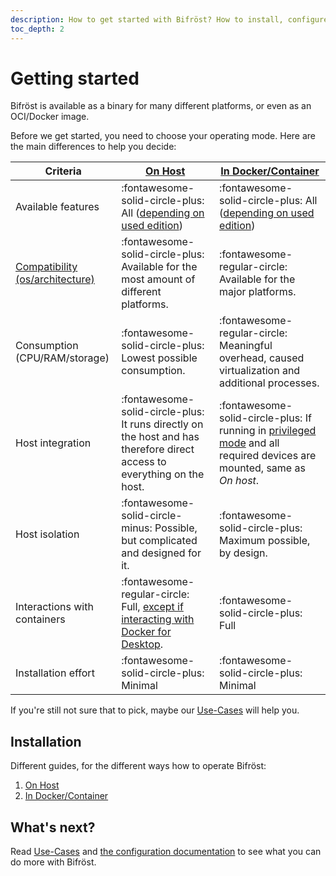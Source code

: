 ```yaml
---
description: How to get started with Bifröst? How to install, configure and run it.
toc_depth: 2
---
```


# Getting started

Bifröst is available as a binary for many different platforms, or even as an OCI/Docker image.

Before we get started, you need to choose your operating mode. Here are the main differences to help you decide:

| Criteria | [On Host](on-host.md) | [In Docker/Container](in-docker.md) |
| -------- | ------ | ---------------- |
| Available features | :fontawesome-solid-circle-plus: All ([depending on used edition](distribution.md)) | :fontawesome-solid-circle-plus: All ([depending on used edition](distribution.md)) |
| [Compatibility (os/architecture)](distribution.md#compatibility) | :fontawesome-solid-circle-plus: Available for the most amount of different platforms. | :fontawesome-regular-circle: Available for the major platforms. |
| Consumption (CPU/RAM/storage)| :fontawesome-solid-circle-plus: Lowest possible consumption. | :fontawesome-regular-circle: Meaningful overhead, caused virtualization and additional processes. |
| Host integration | :fontawesome-solid-circle-plus: It runs directly on the host and has therefore direct access to everything on the host. | :fontawesome-solid-circle-plus: If running in [privileged mode](../reference/environment/docker.md#property-privileged) and all required devices are mounted, same as _On host_. |
| Host isolation | :fontawesome-solid-circle-minus: Possible, but complicated and designed for it. | :fontawesome-solid-circle-plus: Maximum possible, by design. |
| Interactions with containers | :fontawesome-regular-circle: Full, [except if interacting with Docker for Desktop](../reference/environment/docker.md#property-impPublishHost). | :fontawesome-solid-circle-plus: Full |
| Installation effort | :fontawesome-solid-circle-plus: Minimal | :fontawesome-solid-circle-plus: Minimal |

If you're still not sure that to pick, maybe our [Use-Cases](../usecases.md) will help you.

## Installation

Different guides, for the different ways how to operate Bifröst:

1. [On Host](on-host.md)
2. [In Docker/Container](in-docker.md)

## What's next?

Read [Use-Cases](../usecases.md) and [the configuration documentation](../reference/configuration.md) to see what you can do more with Bifröst.
